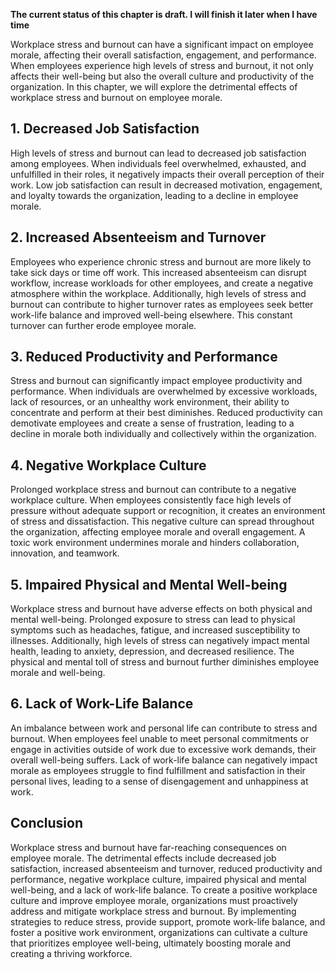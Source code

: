 **The current status of this chapter is draft. I will finish it later when I have time**

Workplace stress and burnout can have a significant impact on employee morale, affecting their overall satisfaction, engagement, and performance. When employees experience high levels of stress and burnout, it not only affects their well-being but also the overall culture and productivity of the organization. In this chapter, we will explore the detrimental effects of workplace stress and burnout on employee morale.

**1. Decreased Job Satisfaction**
---------------------------------

High levels of stress and burnout can lead to decreased job satisfaction among employees. When individuals feel overwhelmed, exhausted, and unfulfilled in their roles, it negatively impacts their overall perception of their work. Low job satisfaction can result in decreased motivation, engagement, and loyalty towards the organization, leading to a decline in employee morale.

**2. Increased Absenteeism and Turnover**
-----------------------------------------

Employees who experience chronic stress and burnout are more likely to take sick days or time off work. This increased absenteeism can disrupt workflow, increase workloads for other employees, and create a negative atmosphere within the workplace. Additionally, high levels of stress and burnout can contribute to higher turnover rates as employees seek better work-life balance and improved well-being elsewhere. This constant turnover can further erode employee morale.

**3. Reduced Productivity and Performance**
-------------------------------------------

Stress and burnout can significantly impact employee productivity and performance. When individuals are overwhelmed by excessive workloads, lack of resources, or an unhealthy work environment, their ability to concentrate and perform at their best diminishes. Reduced productivity can demotivate employees and create a sense of frustration, leading to a decline in morale both individually and collectively within the organization.

**4. Negative Workplace Culture**
---------------------------------

Prolonged workplace stress and burnout can contribute to a negative workplace culture. When employees consistently face high levels of pressure without adequate support or recognition, it creates an environment of stress and dissatisfaction. This negative culture can spread throughout the organization, affecting employee morale and overall engagement. A toxic work environment undermines morale and hinders collaboration, innovation, and teamwork.

**5. Impaired Physical and Mental Well-being**
----------------------------------------------

Workplace stress and burnout have adverse effects on both physical and mental well-being. Prolonged exposure to stress can lead to physical symptoms such as headaches, fatigue, and increased susceptibility to illnesses. Additionally, high levels of stress can negatively impact mental health, leading to anxiety, depression, and decreased resilience. The physical and mental toll of stress and burnout further diminishes employee morale and well-being.

**6. Lack of Work-Life Balance**
--------------------------------

An imbalance between work and personal life can contribute to stress and burnout. When employees feel unable to meet personal commitments or engage in activities outside of work due to excessive work demands, their overall well-being suffers. Lack of work-life balance can negatively impact morale as employees struggle to find fulfillment and satisfaction in their personal lives, leading to a sense of disengagement and unhappiness at work.

**Conclusion**
--------------

Workplace stress and burnout have far-reaching consequences on employee morale. The detrimental effects include decreased job satisfaction, increased absenteeism and turnover, reduced productivity and performance, negative workplace culture, impaired physical and mental well-being, and a lack of work-life balance. To create a positive workplace culture and improve employee morale, organizations must proactively address and mitigate workplace stress and burnout. By implementing strategies to reduce stress, provide support, promote work-life balance, and foster a positive work environment, organizations can cultivate a culture that prioritizes employee well-being, ultimately boosting morale and creating a thriving workforce.
